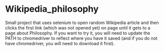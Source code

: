 # Wikipedia_philosophy
Small project that uses selenium to open random Wikipedia article and then clicks the first link (which was not opened yet) on page until it gets to a page about Philosophy.
If you want to try it, you will need to update the PATH to chromedriver to reflect where you have it saved (and if you do not have chromedriver, you will need to download it first).
